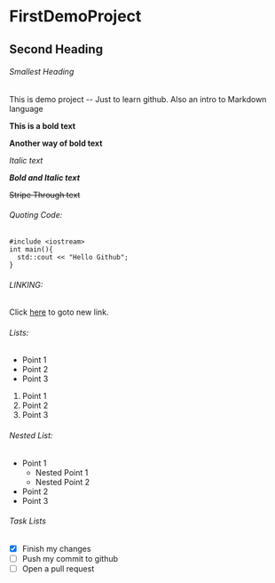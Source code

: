 # FirstDemoProject
## Second Heading
###### Smallest Heading
This is demo project -- Just to learn github.
Also an intro to Markdown language


**This is a bold text**

__Another way of bold text__

*Italic text*

***Bold and Italic text***

~~Stripe Through text~~


###### Quoting Code:

```
#include <iostream>
int main(){
  std::cout << "Hello Github";
}
```

###### LINKING: 
Click [here](https://www.google.com) to goto new link.


###### Lists:

- Point 1
- Point 2
- Point 3


1. Point 1
2. Point 2
3. Point 3


###### Nested List:

- Point 1
  - Nested Point 1
  - Nested Point 2
- Point 2
- Point 3



###### Task Lists
- [x] Finish my changes
- [ ] Push my commit to github
- [ ] Open a pull request
